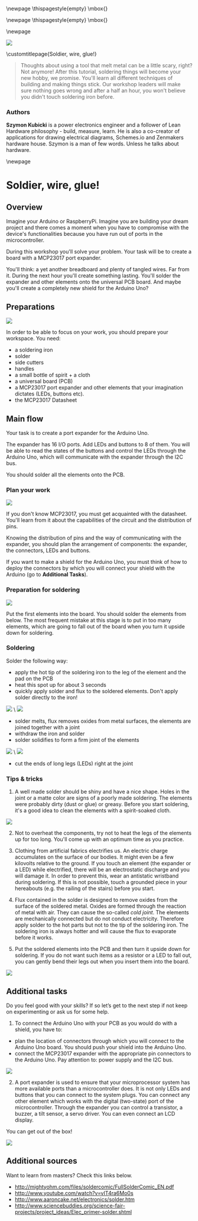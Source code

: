 \newpage
\thispagestyle{empty}
\mbox{}

\newpage
\thispagestyle{empty}
\mbox{}

\newpage

![](content/workshop_images/soldering.jpg)

\customtitlepage{Soldier, wire, glue!}

>Thoughts about using a tool that melt metal can be a little scary, right? Not anymore! After this tutorial, soldering things will become your new hobby, we promise. You'll learn all different techniques of building and making things stick. Our workshop leaders will make sure nothing goes wrong and after a half an hour, you won't believe you didn't touch soldering iron before.

### Authors

__Szymon Kubicki__ is a power electronics engineer and a follower of Lean Hardware philosophy - build, measure, learn. He is also a co-creator of applications for drawing electrical diagrams, Schemes.io and Zenmakers hardware house. Szymon is a man of few words. Unless he talks about hardware.

\newpage

# Soldier, wire, glue!

## Overview

Imagine your Arduino or RaspberryPi.  Imagine you are building your dream project and there comes a moment when you have to compromise with the device's functionalities because you have run out of ports in the microcontroller.

During this workshop you'll solve your problem. Your task will be to create a board with a MCP23017 port expander.

You'll think: a yet another breadboard and plenty of tangled wires. Far from it. During the next hour you'll create something lasting. You'll solder the expander and other elements onto the universal PCB board. And maybe you'll create a completely new shield for the Arduino Uno?


## Preparations

![](content/workshops/soldering/1.jpg)

In order to be able to focus on your work, you should prepare your workspace. You need:

- a soldering iron
- solder
- side cutters
- handles
- a small bottle of spirit + a cloth
- a universal board (PCB)
- a MCP23017 port expander and other elements that your imagination dictates (LEDs, buttons etc).
- the MCP23017 Datasheet


## Main flow

Your task is to create a port expander for the Arduino Uno. 

The expander has 16 I/O ports. Add LEDs and buttons to 8 of them. You will be able to read the states of the buttons and control the LEDs through the Arduino Uno, which will communicate with the expander through the I2C bus.

You should solder all the elements onto the PCB.

### Plan your work

![](content/workshops/soldering/2.jpg)

If you don't know MCP23017, you must get acquainted with the datasheet. You'll learn from it about the capabilities of the circuit and the distribution of pins.

Knowing the distribution of pins and the way of communicating with the expander, you should plan the arrangement of components: the expander, the connectors, LEDs and buttons.

If you want to make a shield for the Arduino Uno, you must think of how to deploy the connectors by which you will connect your shield with the Arduino (go to **Additional Tasks**).

### Preparation for soldering

![](content/workshops/soldering/11.jpg)

Put the first elements into the board. You should solder the elements from below. The most frequent mistake at this stage is to put in too many elements, which are going to fall out of the board when you turn it upside down for soldering.

### Soldering

Solder the following way:

- apply the hot tip of the soldering iron to the leg of the element and the pad on the PCB
- heat this spot up for about 3 seconds
- quickly apply solder and flux to the soldered elements. Don't apply solder directly to the iron!

![](content/workshops/soldering/4.jpg) \ ![](content/workshops/soldering/6.jpg)


- solder melts, flux removes oxides from metal surfaces, the elements are joined together with a joint
- withdraw the iron and solder
- solder solidifies to form a firm joint of the elements

![](content/workshops/soldering/7.jpg) \ ![](content/workshops/soldering/8.jpg)

- cut the ends of long legs (LEDs) right at the joint


### Tips & tricks

1. A well made solder should be shiny and have a nice shape. Holes in the joint or a matte color are signs of a poorly made soldering. The elements were probably dirty (dust or glue) or greasy. Before you start soldering, it's a good idea to clean the elements with a spirit-soaked cloth.

![](content/workshops/soldering/13.jpg)

2. Not to overheat the components, try not to heat the legs of the elements up for too long. You'll come up with an optimum time as you practice.

3. Clothing from artificial fabrics electrifies us. An electric charge accumulates on the surface of our bodies. It might even be a few kilovolts relative to the ground. If you touch an element (the expander or a LED) while electrified, there will be an electrostatic discharge and you will damage it. In order to prevent this, wear an antistatic wristband during soldering. If this is not possible, touch a grounded piece in your hereabouts (e.g. the railing of the stairs) before you start.

4. Flux contained in the solder is designed to remove oxides from the surface of the soldered metal. Oxides are formed through the reaction of metal with air. They can cause the so-called _cold joint_. The elements are mechanically connected but do not conduct electricity. Therefore apply solder to the hot parts but not to the tip of the soldering iron. The soldering iron is always hotter and will cause the flux to evaporate before it works.

5. Put the soldered elements into the PCB and then turn it upside down for soldering. If you do not want such items as a resistor or a LED to fall out, you can gently bend their legs out when you insert them into the board.

![](content/workshops/soldering/12.jpg)


## Additional tasks

Do you feel good with your skills? If so let’s get to the next step if not keep on experimenting or ask us for some help.

1. To connect the Arduino Uno with your PCB as you would do with a shield, you have to:

- plan the location of connectors through which you will connect to the Arduino Uno board. You should push your shield into the Arduino Uno.
- connect the MCP23017 expander with the appropriate pin connectors to the Arduino Uno. Pay attention to: power supply and the I2C bus.

![](content/workshops/soldering/10.jpg)

2. A port expander is used to ensure that your microprocessor system has more available ports than a microcontroller does. It is not only LEDs and buttons that you can connect to the system plugs. You can connect any other element which works with the digital (two-state) port of the microcontroller. Through the expander you can control a transistor, a buzzer, a tilt sensor, a servo driver. You can even connect an LCD display.

You can get out of the box!

![](content/workshops/soldering/15.jpg)


## Additional sources
Want to learn from masters? Check this links below.

- <http://mightyohm.com/files/soldercomic/FullSolderComic_EN.pdf>
- <http://www.youtube.com/watch?v=vIT4ra6Mo0s>
- <http://www.aaroncake.net/electronics/solder.htm>
- <http://www.sciencebuddies.org/science-fair-projects/project_ideas/Elec_primer-solder.shtml>


